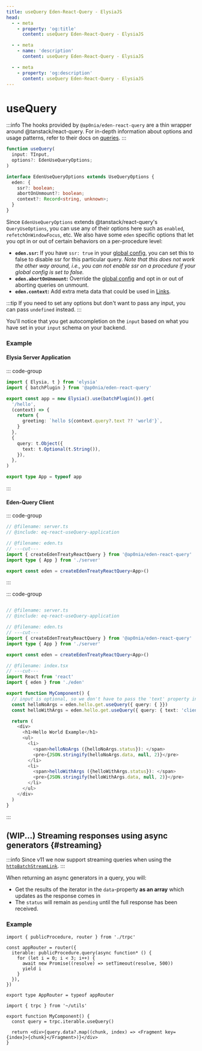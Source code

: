 ```yaml
---
title: useQuery Eden-React-Query - ElysiaJS
head:
  - - meta
    - property: 'og:title'
      content: useQuery Eden-React-Query - ElysiaJS

  - - meta
    - name: 'description'
      content: useQuery Eden-React-Query - ElysiaJS

  - - meta
    - property: 'og:description'
      content: useQuery Eden-React-Query - ElysiaJS
---
```


# useQuery

:::info
The hooks provided by `@ap0nia/eden-react-query` are a thin wrapper around @tanstack/react-query.
For in-depth information about options and usage patterns,
refer to their docs on [queries](https://tanstack.com/query/v5/docs/framework/react/guides/queries).
:::

```typescript
function useQuery(
  input: TInput,
  options?: EdenUseQueryOptions;
)

interface EdenUseQueryOptions extends UseQueryOptions {
  eden: {
    ssr?: boolean;
    abortOnUnmount?: boolean;
    context?: Record<string, unknown>;
  }
}
```

Since `EdenUseQueryOptions` extends @tanstack/react-query's `QueryUseOptions`,
you can use any of their options here such as `enabled`, `refetchOnWindowFocus`, etc.
We also have some `eden` specific options that let you opt in or out of certain behaviors on a per-procedure level:

- **`eden.ssr`:** If you have `ssr: true` in your [global config](/../nextjs/setup#ssr-boolean-default-false), you can set this to false to disable ssr for this particular query. _Note that this does not work the other way around, i.e., you can not enable ssr on a procedure if your global config is set to false._
- **`eden.abortOnUnmount`:** Override the [global config](/../nextjs/setup#config-callback) and opt in or out of aborting queries on unmount.
- **`eden.context`:** Add extra meta data that could be used in [Links](../links).

:::tip
If you need to set any options but don't want to pass any input,
you can pass `undefined` instead.
:::

You'll notice that you get autocompletion on the `input` based on what you have set in your `input` schema on your backend.

### Example

#### Elysia Server Application

::: code-group

```typescript twoslash include eq-react-useQuery-application [server.ts]
import { Elysia, t } from 'elysia'
import { batchPlugin } from '@ap0nia/eden-react-query'

export const app = new Elysia().use(batchPlugin()).get(
  '/hello',
  (context) => {
    return {
      greeting: `hello ${context.query?.text ?? 'world'}`,
    }
  },
  {
    query: t.Object({
      text: t.Optional(t.String()),
    }),
  },
)

export type App = typeof app
```

:::

#### Eden-Query Client

::: code-group

```typescript twoslash include eq-react-useQuery-client [eden.ts]
// @filename: server.ts
// @include: eq-react-useQuery-application

// @filename: eden.ts
// ---cut---
import { createEdenTreatyReactQuery } from '@ap0nia/eden-react-query'
import type { App } from './server'

export const eden = createEdenTreatyReactQuery<App>()
```

:::

::: code-group

```typescript twoslash [index.tsx]

// @filename: server.ts
// @include: eq-react-useQuery-application

// @filename: eden.ts
// ---cut---
import { createEdenTreatyReactQuery } from '@ap0nia/eden-react-query'
import type { App } from './server'

export const eden = createEdenTreatyReactQuery<App>()

// @filename: index.tsx
// ---cut---
import React from 'react'
import { eden } from './eden'

export function MyComponent() {
  // input is optional, so we don't have to pass the 'text' property in the query field.
  const helloNoArgs = eden.hello.get.useQuery({ query: { }})
  const helloWithArgs = eden.hello.get.useQuery({ query: { text: 'client' }})

  return (
    <div>
      <h1>Hello World Example</h1>
      <ul>
        <li>
          <span>helloNoArgs ({helloNoArgs.status}): </span>
          <pre>{JSON.stringify(helloNoArgs.data, null, 2)}</pre>
        </li>
        <li>
          <span>helloWithArgs ({helloWithArgs.status}): </span>
          <pre>{JSON.stringify(helloWithArgs.data, null, 2)}</pre>
        </li>
      </ul>
    </div>
  )
}
```

:::

## (WIP...) Streaming responses using async generators {#streaming}

:::info
Since v11 we now support streaming queries when using the
[`httpBatchStreamLink`](../links/httpBatchStreamLink.md#generators).
:::

When returning an async generators in a query, you will:

- Get the results of the iterator in the `data`-property **as an array** which updates as the response comes in
- The `status` will remain as `pending` until the full response has been received.

### Example

```tsx title='server/routers/_app.ts'
import { publicProcedure, router } from './trpc'

const appRouter = router({
  iterable: publicProcedure.query(async function* () {
    for (let i = 0; i < 3; i++) {
      await new Promise((resolve) => setTimeout(resolve, 500))
      yield i
    }
  }),
})

export type AppRouter = typeof appRouter
```

```tsx title='components/MyComponent.tsx'
import { trpc } from '~/utils'

export function MyComponent() {
  const query = trpc.iterable.useQuery()

  return <div>{query.data?.map((chunk, index) => <Fragment key={index}>{chunk}</Fragment>)}</div>
}
```
